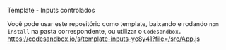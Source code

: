 Template - Inputs controlados


Você pode usar este repositório como template, baixando e rodando `npm install` na pasta correspondente, ou utilizar o `Codesandbox.`
https://codesandbox.io/s/template-inputs-ye8y41?file=/src/App.js
